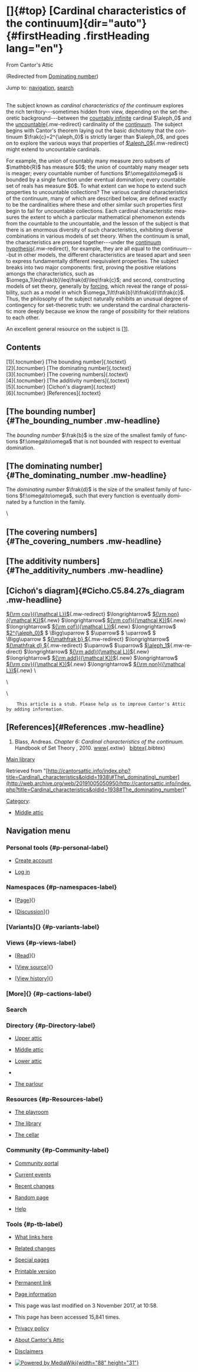 <div id="mw-page-base" class="noprint">

</div>

<div id="mw-head-base" class="noprint">

</div>

<div id="content" class="mw-body" role="main">

[]{#top}
[Cardinal characteristics of the continuum]{dir="auto"} {#firstHeading .firstHeading lang="en"}
=======================================================

<div id="bodyContent" class="mw-body-content">

<div id="siteSub">

From Cantor's Attic

</div>

<div id="contentSub">

(Redirected from [Dominating
number](/web/20191005050950/http://cantorsattic.info/index.php?title=Dominating_number&redirect=no "Dominating number"))

</div>

<div id="jump-to-nav" class="mw-jump">

Jump to: [navigation](#mw-navigation), [search](#p-search)

</div>

<div id="mw-content-text" class="mw-content-ltr" lang="en" dir="ltr">

\
The subject known as *cardinal characteristics of the continuum*
explores the rich territory---sometimes hidden from view, depending on
the set-theoretic background---between the [countably
infinite](/web/20191005050950/http://cantorsattic.info/Omega "Omega")
cardinal \$\\aleph\_0\$ and the
[uncountable](/web/20191005050950/http://cantorsattic.info/Uncountable "Uncountable"){.mw-redirect}
cardinality of the
[continuum](/web/20191005050950/http://cantorsattic.info/Continuum "Continuum").
The subject begins with Cantor's theorem laying out the basic dichotomy
that the continuum \$\\frak{c}=2\^{\\aleph\_0}\$ is strictly larger than
\$\\aleph\_0\$, and goes on to explore the various ways that properties
of
[\$\\aleph\_0\$](/web/20191005050950/http://cantorsattic.info/Aleph_zero "Aleph zero"){.mw-redirect}
might extend to uncountable cardinals.

For example, the union of countably many measure zero subsets of
\$\\mathbb{R}\$ has measure \$0\$; the union of countably many meager
sets is meager; every countable number of functions
\$f:\\omega\\to\\omega\$ is bounded by a single function under eventual
domination; every countable set of reals has measure \$0\$. To what
extent can we hope to extend such properties to uncountable collections?
The various cardinal characteristics of the continuum, many of which are
described below, are defined exactly to be the cardinalities where these
and other similar such properties first begin to fail for uncountable
collections. Each cardinal characteristic measures the extent to which a
particular mathematical phenomenon extends from the countable to the
uncountable, and the lesson of the subject is that there is an enormous
diversity of such characteristics, exhibiting diverse combinations in
various models of set theory. When the continuum is small, the
characteristics are pressed together---under the [continuum
hypothesis](/web/20191005050950/http://cantorsattic.info/Continuum_hypothesis "Continuum hypothesis"){.mw-redirect},
for example, they are all equal to the continuum---but in other models,
the different characteristics are teased apart and seen to express
fundamentally different inequivalent properties. The subject breaks into
two major components: first, proving the positive relations amongs the
characteristics, such as
\$\\omega\_1\\leq\\frak{b}\\leq\\frak{d}\\leq\\frak{c}\$; and second,
constructing models of set theory, generally by
[forcing](/web/20191005050950/http://cantorsattic.info/Forcing "Forcing"),
which reveal the range of possibility, such as a model in which
\$\\omega\_1\\lt\\frak{b}\\lt\\frak{d}\\lt\\frak{c}\$. Thus, the
philosophy of the subject naturally exhibits an unusual degree of
contingency for set-theoretic truth: we understand the cardinal
characteristic more deeply because we know the range of possibility for
their relations to each other.

An excellent general resource on the subject is
\[[1](#bibkey_Blass2010:CardinalCharacteristicsHandbook)\].

<div id="toc" class="toc">

<div id="toctitle">

Contents
--------

</div>

-   [[1]{.tocnumber} [The bounding
    number]{.toctext}](#The_bounding_number)
-   [[2]{.tocnumber} [The dominating
    number]{.toctext}](#The_dominating_number)
-   [[3]{.tocnumber} [The covering
    numbers]{.toctext}](#The_covering_numbers)
-   [[4]{.tocnumber} [The additivity
    numbers]{.toctext}](#The_additivity_numbers)
-   [[5]{.tocnumber} [Cichoń's
    diagram]{.toctext}](#Cicho.C5.84.27s_diagram)
-   [[6]{.tocnumber} [References]{.toctext}](#References)

</div>

[The bounding number]{#The_bounding_number .mw-headline}
--------------------------------------------------------

The *bounding number* \$\\frak{b}\$ is the size of the smallest family
of functions \$f:\\omega\\to\\omega\$ that is not bounded with respect
to eventual domination.

[The dominating number]{#The_dominating_number .mw-headline}
------------------------------------------------------------

The *dominating number* \$\\frak{d}\$ is the size of the smallest family
of functions \$f:\\omega\\to\\omega\$, such that every function is
eventually dominated by a function in the family.

\

[The covering numbers]{#The_covering_numbers .mw-headline}
----------------------------------------------------------

[The additivity numbers]{#The_additivity_numbers .mw-headline}
--------------------------------------------------------------

[Cichoń's diagram]{#Cicho.C5.84.27s_diagram .mw-headline}
---------------------------------------------------------

[\${\\rm cov}({\\mathcal
L})\$](/web/20191005050950/http://cantorsattic.info/Cov(L) "Cov(L)"){.mw-redirect}
\$\\longrightarrow\$
[\${\\rm non}({\\mathcal
K})\$](/web/20191005050950/http://cantorsattic.info/index.php?title=Non(K)&action=edit&redlink=1 "Non(K) (page does not exist)"){.new}
\$\\longrightarrow\$
[\${\\rm cof}({\\mathcal
K})\$](/web/20191005050950/http://cantorsattic.info/index.php?title=Cof(K)&action=edit&redlink=1 "Cof(K) (page does not exist)"){.new}
\$\\longrightarrow\$
[\${\\rm cof}({\\mathcal
L})\$](/web/20191005050950/http://cantorsattic.info/index.php?title=Cof(L)&action=edit&redlink=1 "Cof(L) (page does not exist)"){.new}
\$\\longrightarrow\$
[\$2\^{\\aleph\_0}\$](/web/20191005050950/http://cantorsattic.info/Continuum "Continuum")
\$ \\Bigg\\uparrow \$
\$\\uparrow\$
\$ \\uparrow\$
\$ \\Bigg\\uparrow \$
[\${\\mathfrak b}
\$](/web/20191005050950/http://cantorsattic.info/Bounding_number "Bounding number"){.mw-redirect}
\$\\longrightarrow\$
[\${\\mathfrak d}
\$](/web/20191005050950/http://cantorsattic.info/Dominating_number "Dominating number"){.mw-redirect}
\$\\uparrow\$
\$\\uparrow\$
[\$\\aleph\_1\$](/web/20191005050950/http://cantorsattic.info/Aleph_one "Aleph one"){.mw-redirect}
\$\\longrightarrow\$
[\${\\rm add}({\\mathcal
L})\$](/web/20191005050950/http://cantorsattic.info/index.php?title=Add(L)&action=edit&redlink=1 "Add(L) (page does not exist)"){.new}
\$\\longrightarrow\$
[\${\\rm add}({\\mathcal
K})\$](/web/20191005050950/http://cantorsattic.info/index.php?title=Add(K)&action=edit&redlink=1 "Add(K) (page does not exist)"){.new}
\$\\longrightarrow\$
[\${\\rm cov}({\\mathcal
K})\$](/web/20191005050950/http://cantorsattic.info/index.php?title=Cov(K)&action=edit&redlink=1 "Cov(K) (page does not exist)"){.new}
\$\\longrightarrow\$
[\${\\rm non}({\\mathcal
L})\$](/web/20191005050950/http://cantorsattic.info/index.php?title=Non(L)&action=edit&redlink=1 "Non(L) (page does not exist)"){.new}
\

\

\

        This article is a stub. Please help us to improve Cantor's Attic by adding information.

[References]{#References .mw-headline}
--------------------------------------

1.  <div id="bibkey_Blass2010:CardinalCharacteristicsHandbook">

    </div>

    Blass, Andreas. *Chapter 6: Cardinal characteristics of the
    continuum.* Handbook of Set Theory , 2010.
    [www](http://web.archive.org/web/20191005050950/http://www.math.lsa.umich.edu/~ablass/hbk.pdf){.extiw}   [bibtex](javascript:bibpopup('@article%7BBlass2010:CardinalCharacteristicsHandbook,%20%20%20author%20=%20%7BBlass,%20Andreas%7D,%3Cbr%3E%20%20%20%20title%20=%20%7BChapter%206:%20Cardinal%20characteristics%20of%20the%20continuum%7D,%3Cbr%3E%20%20journal%20=%20%7BHandbook%20of%20Set%20Theory%7D,%3Cbr%3E%20%20%20editor%20=%20%7BForeman,%20Mathew;%20Kanamori,%20Akihiro%7D,%3Cbr%3E%20%20%20%20%20year%20=%20%7B2010%7D,%3Cbr%3E%20%20%20%20%20isbn%20=%20%7B1402048432%7D,%3Cbr%3Epublisher%20=%20%7BSpringer%7D,%3Cbr%3E%20%20%20%20%20%20url%20=%20%7Bhttp://www.math.lsa.umich.edu/~ablass/hbk.pdf%7D,%3Cbr%3E%7D')){.bibtex}

[Main
library](/web/20191005050950/http://cantorsattic.info/Library "Library")

</div>

<div class="printfooter">

Retrieved from
"[http://cantorsattic.info/index.php?title=Cardinal\_characteristics&oldid=1938\#The\_dominating\_number](http://web.archive.org/web/20191005050950/http://cantorsattic.info/index.php?title=Cardinal_characteristics&oldid=1938#The_dominating_number)"

</div>

<div id="catlinks" class="catlinks">

<div id="mw-normal-catlinks" class="mw-normal-catlinks">

[Category](/web/20191005050950/http://cantorsattic.info/Special:Categories "Special:Categories"):
-   [Middle
    attic](/web/20191005050950/http://cantorsattic.info/Category:Middle_attic "Category:Middle attic")

</div>

</div>

<div class="visualClear">

</div>

</div>

</div>

<div id="mw-navigation">

Navigation menu
---------------

<div id="mw-head">

<div id="p-personal" role="navigation"
aria-labelledby="p-personal-label">

### Personal tools {#p-personal-label}

-   <div id="pt-createaccount">

    </div>

    [Create
    account](/web/20191005050950/http://cantorsattic.info/index.php?title=Special:UserLogin&returnto=Cardinal+characteristics&type=signup)
-   <div id="pt-login">

    </div>

    [Log
    in](/web/20191005050950/http://cantorsattic.info/index.php?title=Special:UserLogin&returnto=Cardinal+characteristics "You are encouraged to log in; however, it is not mandatory [o]")

</div>

<div id="left-navigation">

<div id="p-namespaces" class="vectorTabs" role="navigation"
aria-labelledby="p-namespaces-label">

### Namespaces {#p-namespaces-label}

-   <div id="ca-nstab-main">

    </div>

    [[Page](/web/20191005050950/http://cantorsattic.info/Cardinal_characteristics "View the content page [c]")]{}
-   <div id="ca-talk">

    </div>

    [[Discussion](/web/20191005050950/http://cantorsattic.info/index.php?title=Talk:Cardinal_characteristics&action=edit&redlink=1 "Discussion about the content page [t]")]{}

</div>

<div id="p-variants" class="vectorMenu emptyPortlet" role="navigation"
aria-labelledby="p-variants-label">

### [Variants]{}[](#) {#p-variants-label}

<div class="menu">

</div>

</div>

</div>

<div id="right-navigation">

<div id="p-views" class="vectorTabs" role="navigation"
aria-labelledby="p-views-label">

### Views {#p-views-label}

-   <div id="ca-view">

    </div>

    [[Read](/web/20191005050950/http://cantorsattic.info/Cardinal_characteristics)]{}
-   <div id="ca-viewsource">

    </div>

    [[View
    source](/web/20191005050950/http://cantorsattic.info/index.php?title=Cardinal_characteristics&action=edit "This page is protected.
    You can view its source [e]")]{}
-   <div id="ca-history">

    </div>

    [[View
    history](/web/20191005050950/http://cantorsattic.info/index.php?title=Cardinal_characteristics&action=history "Past revisions of this page [h]")]{}

</div>

<div id="p-cactions" class="vectorMenu emptyPortlet" role="navigation"
aria-labelledby="p-cactions-label">

### [More]{}[](#) {#p-cactions-label}

<div class="menu">

</div>

</div>

<div id="p-search" role="search">

### Search

<div id="simpleSearch">

</div>

</div>

</div>

</div>

<div id="mw-panel">

<div id="p-logo" role="banner">

[](/web/20191005050950/http://cantorsattic.info/Cantor%27s_Attic "Visit the main page")

</div>

<div id="p-Directory" class="portal" role="navigation"
aria-labelledby="p-Directory-label">

### Directory {#p-Directory-label}

<div class="body">

-   <div id="n-Upper-attic">

    </div>

    [Upper
    attic](/web/20191005050950/http://cantorsattic.info/Upper_attic)
-   <div id="n-Middle-attic">

    </div>

    [Middle
    attic](/web/20191005050950/http://cantorsattic.info/Middle_attic)
-   <div id="n-Lower-attic">

    </div>

    [Lower
    attic](/web/20191005050950/http://cantorsattic.info/Lower_attic)
-   <div id="n-">

    </div>

    [](INVALID-TITLE)
-   <div id="n-The-parlour">

    </div>

    [The parlour](/web/20191005050950/http://cantorsattic.info/Parlour)

</div>

</div>

<div id="p-Resources" class="portal" role="navigation"
aria-labelledby="p-Resources-label">

### Resources {#p-Resources-label}

<div class="body">

-   <div id="n-The-playroom">

    </div>

    [The
    playroom](/web/20191005050950/http://cantorsattic.info/Playroom)
-   <div id="n-The-library">

    </div>

    [The library](/web/20191005050950/http://cantorsattic.info/Library)
-   <div id="n-The-cellar">

    </div>

    [The cellar](/web/20191005050950/http://cantorsattic.info/Cellar)

</div>

</div>

<div id="p-Community" class="portal" role="navigation"
aria-labelledby="p-Community-label">

### Community {#p-Community-label}

<div class="body">

-   <div id="n-portal">

    </div>

    [Community
    portal](/web/20191005050950/http://cantorsattic.info/Cantor%27s_Attic:Community_portal "About the project, what you can do, where to find things")
-   <div id="n-currentevents">

    </div>

    [Current
    events](/web/20191005050950/http://cantorsattic.info/Cantor%27s_Attic:Current_events "Find background information on current events")
-   <div id="n-recentchanges">

    </div>

    [Recent
    changes](/web/20191005050950/http://cantorsattic.info/Special:RecentChanges "A list of recent changes in the wiki [r]")
-   <div id="n-randompage">

    </div>

    [Random
    page](/web/20191005050950/http://cantorsattic.info/Special:Random "Load a random page [x]")
-   <div id="n-help">

    </div>

    [Help](http://web.archive.org/web/20191005050950/https://www.mediawiki.org/wiki/Special:MyLanguage/Help:Contents "The place to find out")

</div>

</div>

<div id="p-tb" class="portal" role="navigation"
aria-labelledby="p-tb-label">

### Tools {#p-tb-label}

<div class="body">

-   <div id="t-whatlinkshere">

    </div>

    [What links
    here](/web/20191005050950/http://cantorsattic.info/Special:WhatLinksHere/Cardinal_characteristics "A list of all wiki pages that link here [j]")
-   <div id="t-recentchangeslinked">

    </div>

    [Related
    changes](/web/20191005050950/http://cantorsattic.info/Special:RecentChangesLinked/Cardinal_characteristics "Recent changes in pages linked from this page [k]")
-   <div id="t-specialpages">

    </div>

    [Special
    pages](/web/20191005050950/http://cantorsattic.info/Special:SpecialPages "A list of all special pages [q]")
-   <div id="t-print">

    </div>

    [Printable
    version](/web/20191005050950/http://cantorsattic.info/index.php?title=Cardinal_characteristics&printable=yes "Printable version of this page [p]")
-   <div id="t-permalink">

    </div>

    [Permanent
    link](/web/20191005050950/http://cantorsattic.info/index.php?title=Cardinal_characteristics&oldid=1938 "Permanent link to this revision of the page")
-   <div id="t-info">

    </div>

    [Page
    information](/web/20191005050950/http://cantorsattic.info/index.php?title=Cardinal_characteristics&action=info)

</div>

</div>

</div>

</div>

<div id="footer" role="contentinfo">

-   <div id="footer-info-lastmod">

    </div>

    This page was last modified on 3 November 2017, at 10:58.
-   <div id="footer-info-viewcount">

    </div>

    This page has been accessed 15,841 times.

<!-- -->

-   <div id="footer-places-privacy">

    </div>

    [Privacy
    policy](/web/20191005050950/http://cantorsattic.info/Cantor%27s_Attic:Privacy_policy "Cantor's Attic:Privacy policy")
-   <div id="footer-places-about">

    </div>

    [About Cantor's
    Attic](/web/20191005050950/http://cantorsattic.info/Cantor%27s_Attic:About "Cantor's Attic:About")
-   <div id="footer-places-disclaimer">

    </div>

    [Disclaimers](/web/20191005050950/http://cantorsattic.info/Cantor%27s_Attic:General_disclaimer "Cantor's Attic:General disclaimer")

<!-- -->

-   <div id="footer-poweredbyico">

    </div>

    [![Powered by
    MediaWiki](/web/20191005050950im_/http://cantorsattic.info/resources/assets/poweredby_mediawiki_88x31.png){width="88"
    height="31"}](//web.archive.org/web/20191005050950/http://www.mediawiki.org/)

<div style="clear:both">

</div>

</div>
